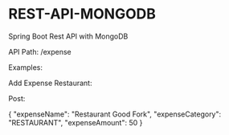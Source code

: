 # REST-API-MONGODB
Spring Boot Rest API with MongoDB 

API Path:
/expense

Examples:

Add Expense Restaurant:

Post:

{
    "expenseName": "Restaurant Good Fork",
    "expenseCategory": "RESTAURANT",
    "expenseAmount": 50
}




